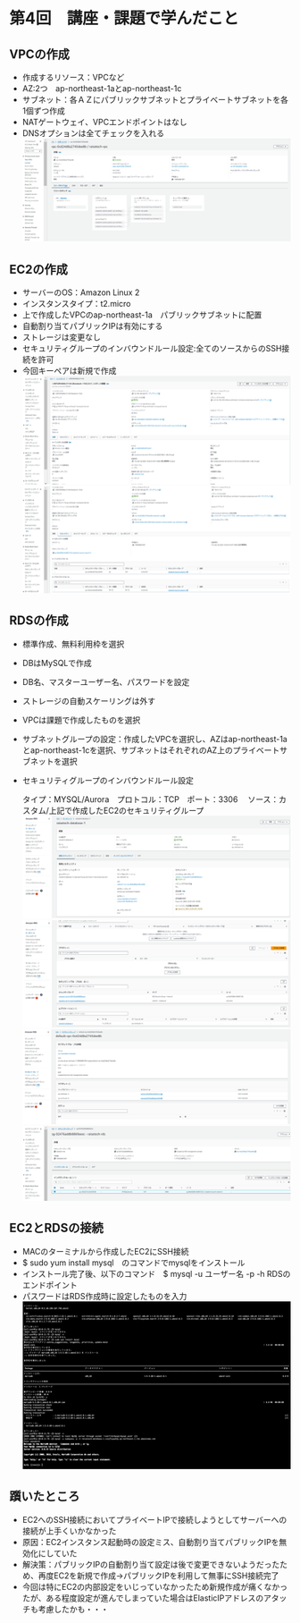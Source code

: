 # 第4回　講座・課題で学んだこと

## VPCの作成

- 作成するリソース：VPCなど
- AZ:2つ　ap-northeast-1aとap-northeast-1c
- サブネット：各ＡＺにパブリックサブネットとプライベートサブネットを各1個ずつ作成
- NATゲートウェイ、VPCエンドポイントはなし
- DNSオプションは全てチェックを入れる
![VPCパラメータ](./画像/VPCパラメータ.png)
　
## EC2の作成

- サーバーのOS：Amazon Linux 2
- インスタンスタイプ：t2.micro
- 上で作成したVPCのap-northeast-1a　パブリックサブネットに配置
- 自動割り当てパブリックIPは有効にする
- ストレージは変更なし
- セキュリティグループのインバウンドルール設定:全てのソースからのSSH接続を許可
- 今回キーペアは新規で作成
![EC2 その1](./画像/EC2%20その1.png)
![EC2 セキュリティグループ](./画像/EC2%20セキュリティグループ.png)

## RDSの作成

- 標準作成、無料利用枠を選択
- DBはMySQLで作成
- DB名、マスターユーザー名、パスワードを設定
- ストレージの自動スケーリングは外す
- VPCは課題で作成したものを選択
- サブネットグループの設定：作成したVPCを選択し、AZはap-northeast-1aとap-northeast-1cを選択、サブネットはそれぞれのAZ上のプライベートサブネットを選択
- セキュリティグループのインバウンドルール設定
 
    タイプ：MYSQL/Aurora　プロトコル：TCP　ポート：3306　
    ソース：カスタム/上記で作成したEC2のセキュリティグループ
![RDS その1](./画像/RDS%20その1.png)　
![RDS その2](./画像/RDS%20その2.png)
![RDS サブネットグループ](./画像/RDS%20サブネットグループ.png)
![RDS セキュリティグループ](./画像/RDS%20セキュリティグループ.png)

## EC2とRDSの接続

- MACのターミナルから作成したEC2にSSH接続
- $ sudo yum install mysql　のコマンドでmysqlをインストール
- インストール完了後、以下のコマンド　$ mysql -u ユーザー名 -p -h RDSのエンドポイント
- パスワードはRDS作成時に設定したものを入力
![EC2-RDS接続完了](./画像/EC2-RDS接続完了.png)


## 躓いたところ

- EC2へのSSH接続においてプライベートIPで接続しようとしてサーバーへの接続が上手くいかなかった
- 原因：EC2インスタンス起動時の設定ミス、自動割り当てパブリックIPを無効化にしていた
- 解決策：パブリックIPの自動割り当て設定は後で変更できないようだったため、再度EC2を新規で作成→パブリックIPを利用して無事にSSH接続完了
- 今回は特にEC2の内部設定をいじっていなかったため新規作成が痛くなかったが、ある程度設定が進んでしまっていた場合はElasticIPアドレスのアタッチも考慮したかも・・・
